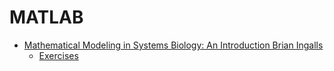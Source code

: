 # MATLAB
* [Mathematical Modeling in Systems Biology: An Introduction Brian Ingalls](https://www.math.uwaterloo.ca/~bingalls/MMSB/Notes.pdf)
   * [Exercises](https://www.math.uwaterloo.ca/~bingalls/MMSB/)
